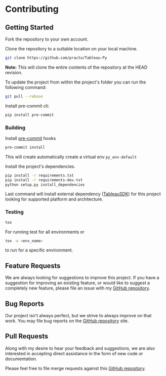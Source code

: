 # Contributing

## Getting Started

Fork the repository to your own account.

Clone the repository to a suitable location on your local machine.

```bash
git clone https://github.com/practo/Tableau-Py
```

**Note:** This will clone the entire contents of the repository at the HEAD revision.

To update the project from within the project's folder you can run the following command:

```bash
git pull --rebase
```

Install pre-commit cli:

```bash
pip install pre-commit
```

### Building

Install [pre-commit](http://pre-commit.com) hooks

```bash
pre-commit install
```

This will create automatically create a virtual env `py_env-default`

Install the project's dependencies.

```bash
pip install -r requirements.txt
pip install -r requirements-dev.txt
python setup.py install_dependencies
```

Last command will install external dependency ([TableauSDK](https://onlinehelp.tableau.com/current/api/sdk/en-us/SDK/tableau_sdk_installing.htm)) for this project looking for supported platform and architecture.

### Testing

```bash
tox
```

For running test for all environments or

```bash
tox -e <env_name>
```

to run for a specific environment.

## Feature Requests

We are always looking for suggestions to improve this project. If you have a suggestion for improving an existing feature, or would like to suggest a completely new feature, please file an issue with my [GitHub repository](https://github.com/anuragagarwal561994/auto_extract/issues).

## Bug Reports

Our project isn't always perfect, but we strive to always improve on that work. You may file bug reports on the [GitHub repository](https://github.com/practo/Tableau-Py/issues) site.

## Pull Requests

Along with my desire to hear your feedback and suggestions, we are also interested in accepting direct assistance in the form of new code or documentation.

Please feel free to file merge requests against this [GitHub repository](https://github.com/practo/Tableau-Py/pulls).
